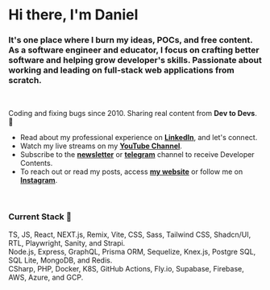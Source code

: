 <h1 align="left">Hi there, I'm Daniel</h1>

<h3 align="left">It's one place where I burn my ideas, POCs, and free content. As a software engineer and educator, I focus on crafting <b>better software and helping grow developer's skills</b>. Passionate about working and leading on full-stack web applications from scratch.</h3>

<br />

Coding and fixing bugs since 2010. Sharing real content from <b>Dev to Devs</b>. 🎯

- Read about my professional experience on <b><a href="https://www.linkedin.com/in/odanieldcs" target="_blank">LinkedIn</a></b>, and let's connect.
- Watch my live streams on my <b><a href="https://www.youtube.com/c/odanieldcs" title="Subscribe on my channel">YouTube Channel</a></b>.
- Subscribe to the <b><a href="https://danieldcs.com/newsletter" title="Subscribe on news">newsletter</a></b> or <b><a href="https://danieldcs.com/telegram" title="Subscribe on Telegram">telegram</a></b> channel to receive Developer Contents.
- To reach out or read my posts, access <b><a href="https://danieldcs.com/" title="Blog and Website">my website</a></b> or follow me on <b><a href="https://danieldcs.com/" title="Blog and Website">Instagram</a></b>.

<br />

### Current Stack 🧰
TS, JS, React, NEXT.js, Remix, Vite, CSS, Sass, Tailwind CSS, Shadcn/UI, RTL, Playwright, Sanity, and Strapi.<br>
Node.js, Express, GraphQL, Prisma ORM, Sequelize, Knex.js, Postgre SQL, SQL Lite, MongoDB, and Redis.<br>
CSharp, PHP, Docker, K8S, GitHub Actions, Fly.io, Supabase, Firebase, AWS, Azure, and GCP.

